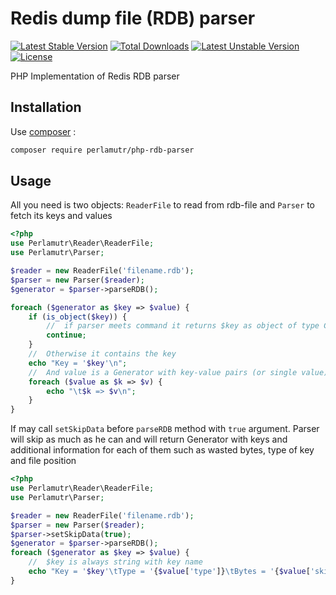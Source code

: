 # Redis dump file (RDB) parser

[![Latest Stable Version](https://poser.pugx.org/perlamutr/php-rdb-parser/v/stable)](https://packagist.org/packages/perlamutr/php-rdb-parser) [![Total Downloads](https://poser.pugx.org/perlamutr/php-rdb-parser/downloads)](https://packagist.org/packages/perlamutr/php-rdb-parser) [![Latest Unstable Version](https://poser.pugx.org/perlamutr/php-rdb-parser/v/unstable)](https://packagist.org/packages/perlamutr/php-rdb-parser) [![License](https://poser.pugx.org/perlamutr/php-rdb-parser/license)](https://packagist.org/packages/lastguest/murmurhash)

PHP Implementation of Redis RDB parser

## Installation

Use [composer](https://getcomposer.org/download/) :

```bash
composer require perlamutr/php-rdb-parser
```

## Usage

All you need is two objects: `ReaderFile` to read from rdb-file and `Parser` to fetch its keys and values

```php
<?php
use Perlamutr\Reader\ReaderFile;
use Perlamutr\Parser;

$reader = new ReaderFile('filename.rdb');
$parser = new Parser($reader);
$generator = $parser->parseRDB();

foreach ($generator as $key => $value) {
    if (is_object($key)) {
        //  if parser meets command it returns $key as object of type Command
        continue;
    }
    //  Otherwise it contains the key
    echo "Key = '$key'\n";
    //  And value is a Generator with key-value pairs (or single value)
    foreach ($value as $k => $v) {
        echo "\t$k => $v\n";
    }
}

```

If may call `setSkipData` before `parseRDB` method with `true` argument. Parser will skip as much as he can and will return Generator with keys and additional information for each of them such as wasted bytes, type of key and file position  

```php
<?php
use Perlamutr\Reader\ReaderFile;
use Perlamutr\Parser;

$reader = new ReaderFile('filename.rdb');
$parser = new Parser($reader);
$parser->setSkipData(true);
$generator = $parser->parseRDB();
foreach ($generator as $key => $value) {
    //  $key is always string with key name
    echo "Key = '$key'\tType = '{$value['type']}\tBytes = '{$value['skip']}'\tPosition = '{$value['position']}'\n";    
}

```
